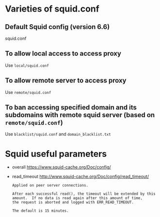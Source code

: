 # Varieties of squid.conf

## Default Squid config (version 6.6)

squid.conf

## To allow local access to access proxy

Use `local/squid.conf`

## To allow remote server to access proxy

Use `remote/squid.conf`

## To ban accessing specified domain and its subdomains with remote squid server (based on `remote/squid.conf`)

Use `blacklist/squid.conf` and `domain_blacklist.txt`

# Squid useful parameters

- overall
  https://www.squid-cache.org/Doc/config/

- read_timeout
  http://www.squid-cache.org/Doc/config/read_timeout/

  ```
  Applied on peer server connections.

  After each successful read(), the timeout will be extended by this
  amount.  If no data is read again after this amount of time,
  the request is aborted and logged with ERR_READ_TIMEOUT.

  The default is 15 minutes.
  ```
